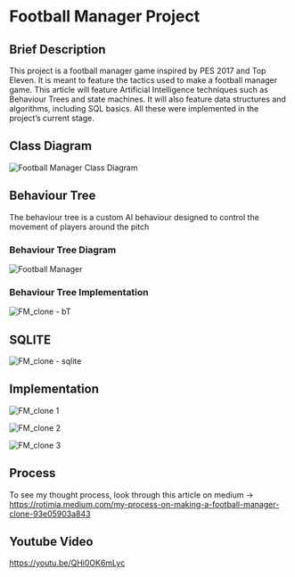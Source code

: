 # Football Manager Project


## Brief Description

This project is a football manager game inspired by PES 2017 and Top Eleven. It is meant to feature the tactics used to make a football manager game. This article will feature Artificial Intelligence techniques such as Behaviour Trees and state machines. It will also feature data structures and algorithms, including SQL basics. All these were implemented in the project’s current stage.

## Class Diagram

![Football Manager Class Diagram ](https://user-images.githubusercontent.com/53413092/189932003-d277cfec-d8dd-4fdf-8d73-eaae94975af2.png)

## Behaviour Tree
The behaviour tree is a custom AI behaviour designed to control the movement of players around the pitch

### Behaviour Tree Diagram
![Football Manager](https://github.com/user-attachments/assets/490c0247-1944-4735-8a36-ee4f5de434d4)

### Behaviour Tree Implementation
![FM_clone - bT](https://user-images.githubusercontent.com/53413092/185654892-f1060bd6-4dc5-44bd-938f-37da3f4d1508.png)

## SQLITE

![FM_clone - sqlite](https://user-images.githubusercontent.com/53413092/185654907-b0ade895-76b8-4dcb-bb3a-1d5716a3bc65.png)

## Implementation

![FM_clone 1](https://user-images.githubusercontent.com/53413092/185654922-0fcbe708-369c-4d9d-8a11-b3a5ad2315dc.png)

![FM_clone 2](https://user-images.githubusercontent.com/53413092/185654927-42254970-b5a2-458d-8544-09159da6dc43.png)

![FM_clone 3](https://user-images.githubusercontent.com/53413092/185654931-768cdde2-fe9a-4311-b6b5-1f57d050bbed.png)

## Process

To see my thought process, look through this article on medium -> https://rotimia.medium.com/my-process-on-making-a-football-manager-clone-93e05903a843

## Youtube Video

https://youtu.be/QHi0OK6mLyc
